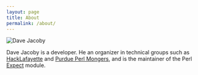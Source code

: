 ```yaml
---
layout: page
title: About
permalink: /about/
---
```


![Dave Jacoby][logo]

Dave Jacoby is a developer. He an organizer in technical groups such as [HackLafayette][1] and [Purdue Perl Mongers][2], and is the maintainer of the Perl [Expect][3] module.

[logo]: https://jacoby.github.io/images/fav.png
[1]: http://hacklafayette.com/
[2]: https://purdue.pl/
[3]: https://metacpan.org/pod/Expect
